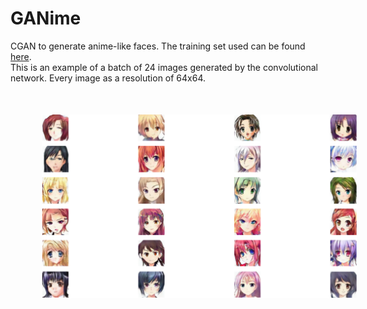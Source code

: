 # GANime
CGAN to generate anime-like faces. The training set used can be found [here](https://www.kaggle.com/splcher/animefacedataset).
</br>
This is an example of a batch of 24 images generated by the convolutional network. Every image as a resolution of 64x64.
</br>
<img src="Examples.png"
     alt="Generated Anime Faces"
     style="float: left; margin: 50px;" />

